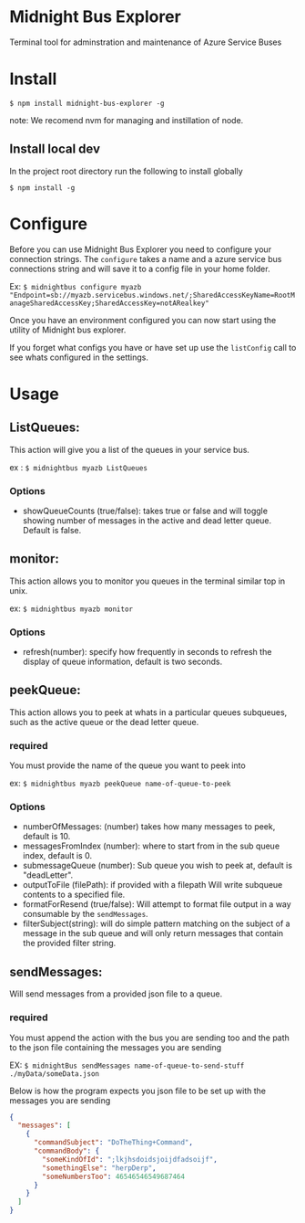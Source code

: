 # Midnight Bus Explorer
Terminal tool for adminstration and maintenance of Azure Service Buses 

# Install

`$ npm install midnight-bus-explorer -g` 

note: We recomend nvm for managing and instillation of node. 

## Install local dev

In the project root directory run the following to install globally

`$ npm install -g `

# Configure

Before you can use Midnight Bus Explorer you need to configure your connection strings. The `configure` takes a name and a azure service bus connections string and will save it to a config file in your home folder. 

Ex: `$ midnightbus configure myazb "Endpoint=sb://myazb.servicebus.windows.net/;SharedAccessKeyName=RootManageSharedAccessKey;SharedAccessKey=notARealkey"`

Once you have an environment configured you can now start using the utility of Midnight bus explorer.

If you forget what configs you have or have set up use the `listConfig` call to see whats configured in the settings.

# Usage

## ListQueues:

This action will give you a list of the queues in your service bus. 

ex : `$ midnightbus myazb ListQueues` 

### Options

- showQueueCounts (true/false): takes true or false and will toggle showing number of messages in the active and dead letter queue. Default is false. 

## monitor:

This action allows you to monitor you queues in the terminal similar top in unix. 

ex: `$ midnightbus myazb monitor` 

### Options

- refresh(number): specify how frequently in seconds to refresh the display of queue information, default is two seconds. 

## peekQueue:

This action allows you to peek at whats in a particular queues subqueues, such as the active queue or the dead letter queue. 

### required

You must provide the name of the queue you want to peek into

ex: `$ midnightbus myazb peekQueue name-of-queue-to-peek` 

### Options 

- numberOfMessages: (number) takes how many messages to peek, default is 10. 
- messagesFromIndex (number): where to start from in the sub queue index, default is 0. 
- submessageQueue (number): Sub queue you wish to peek at, default is "deadLetter". 
- outputToFile (filePath): if provided with a filepath Will write subqueue contents to a specified file. 
- formatForResend (true/false): Will attempt to format file output in a way consumable by the `sendMessages`.
- filterSubject(string): will do simple pattern matching on the subject of a message in the sub queue and will only return messages that contain the provided filter string.

## sendMessages:

Will send messages from a provided json file to a queue. 

### required 

You must append the action with the bus you are sending too and the path to the json file containing the messages you are sending

EX: `$ midnightBus sendMessages name-of-queue-to-send-stuff ./myData/someData.json` 

Below is how the program expects you json file to be set up with the messages you are sending

```json
{
  "messages": [
    {
      "commandSubject": "DoTheThing+Command",
      "commandBody": {
        "someKindOfId": ";lkjhsdoidsjoijdfadsoijf",
        "somethingElse": "herpDerp",
        "someNumbersToo": 46546546549687464
      }
    }
  ]
}
```














